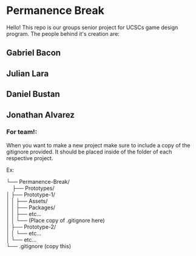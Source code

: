 # Permanence Break

Hello! This repo is our groups senior project for UCSCs game design program. The people behind it's creation are: 

## Gabriel Bacon

## Julian Lara

## Daniel Bustan

## Jonathan Alvarez


### For team!:

When you want to make a new project make sure to include a copy of the gitignore provided. It should be placed inside of the folder of each respective project.

Ex:

└── Permanence-Break/  
$~~~~$├── Prototypes/  
    │   ├── Prototype-1/  
    │   │   ├── Assets/  
    │   │   ├── Packages/  
    │   │   ├── etc...  
    │   │   └── (Place copy of .gitignore here)  
    │   ├── Prototype-2/  
    │   │   └── etc...  
    │   └── etc...  
    └── .gitignore (copy this)
